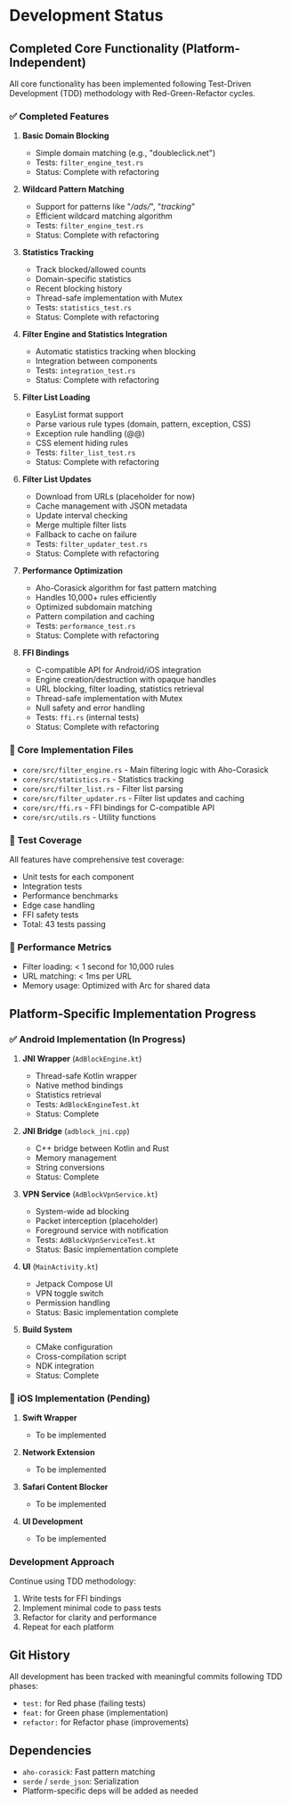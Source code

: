 # Development Status

## Completed Core Functionality (Platform-Independent)

All core functionality has been implemented following Test-Driven Development (TDD) methodology with Red-Green-Refactor cycles.

### ✅ Completed Features

1. **Basic Domain Blocking**
   - Simple domain matching (e.g., "doubleclick.net")
   - Tests: `filter_engine_test.rs`
   - Status: Complete with refactoring

2. **Wildcard Pattern Matching**
   - Support for patterns like "*/ads/*", "*tracking*"
   - Efficient wildcard matching algorithm
   - Tests: `filter_engine_test.rs`
   - Status: Complete with refactoring

3. **Statistics Tracking**
   - Track blocked/allowed counts
   - Domain-specific statistics
   - Recent blocking history
   - Thread-safe implementation with Mutex
   - Tests: `statistics_test.rs`
   - Status: Complete with refactoring

4. **Filter Engine and Statistics Integration**
   - Automatic statistics tracking when blocking
   - Integration between components
   - Tests: `integration_test.rs`
   - Status: Complete with refactoring

5. **Filter List Loading**
   - EasyList format support
   - Parse various rule types (domain, pattern, exception, CSS)
   - Exception rule handling (@@)
   - CSS element hiding rules
   - Tests: `filter_list_test.rs`
   - Status: Complete with refactoring

6. **Filter List Updates**
   - Download from URLs (placeholder for now)
   - Cache management with JSON metadata
   - Update interval checking
   - Merge multiple filter lists
   - Fallback to cache on failure
   - Tests: `filter_updater_test.rs`
   - Status: Complete with refactoring

7. **Performance Optimization**
   - Aho-Corasick algorithm for fast pattern matching
   - Handles 10,000+ rules efficiently
   - Optimized subdomain matching
   - Pattern compilation and caching
   - Tests: `performance_test.rs`
   - Status: Complete with refactoring

8. **FFI Bindings**
   - C-compatible API for Android/iOS integration
   - Engine creation/destruction with opaque handles
   - URL blocking, filter loading, statistics retrieval
   - Thread-safe implementation with Mutex
   - Null safety and error handling
   - Tests: `ffi.rs` (internal tests)
   - Status: Complete with refactoring

### 📁 Core Implementation Files

- `core/src/filter_engine.rs` - Main filtering logic with Aho-Corasick
- `core/src/statistics.rs` - Statistics tracking
- `core/src/filter_list.rs` - Filter list parsing
- `core/src/filter_updater.rs` - Filter list updates and caching
- `core/src/ffi.rs` - FFI bindings for C-compatible API
- `core/src/utils.rs` - Utility functions

### 🧪 Test Coverage

All features have comprehensive test coverage:
- Unit tests for each component
- Integration tests
- Performance benchmarks
- Edge case handling
- FFI safety tests
- Total: 43 tests passing

### 🚀 Performance Metrics

- Filter loading: < 1 second for 10,000 rules
- URL matching: < 1ms per URL
- Memory usage: Optimized with Arc for shared data

## Platform-Specific Implementation Progress

### ✅ Android Implementation (In Progress)

1. **JNI Wrapper** (`AdBlockEngine.kt`)
   - Thread-safe Kotlin wrapper
   - Native method bindings
   - Statistics retrieval
   - Tests: `AdBlockEngineTest.kt`
   - Status: Complete

2. **JNI Bridge** (`adblock_jni.cpp`)
   - C++ bridge between Kotlin and Rust
   - Memory management
   - String conversions
   - Status: Complete

3. **VPN Service** (`AdBlockVpnService.kt`)
   - System-wide ad blocking
   - Packet interception (placeholder)
   - Foreground service with notification
   - Tests: `AdBlockVpnServiceTest.kt`
   - Status: Basic implementation complete

4. **UI** (`MainActivity.kt`)
   - Jetpack Compose UI
   - VPN toggle switch
   - Permission handling
   - Status: Basic implementation complete

5. **Build System**
   - CMake configuration
   - Cross-compilation script
   - NDK integration
   - Status: Complete

### 🔲 iOS Implementation (Pending)

1. **Swift Wrapper**
   - To be implemented
   
2. **Network Extension**
   - To be implemented
   
3. **Safari Content Blocker**
   - To be implemented
   
4. **UI Development**
   - To be implemented

### Development Approach

Continue using TDD methodology:
1. Write tests for FFI bindings
2. Implement minimal code to pass tests
3. Refactor for clarity and performance
4. Repeat for each platform

## Git History

All development has been tracked with meaningful commits following TDD phases:
- `test:` for Red phase (failing tests)
- `feat:` for Green phase (implementation)
- `refactor:` for Refactor phase (improvements)

## Dependencies

- `aho-corasick`: Fast pattern matching
- `serde` / `serde_json`: Serialization
- Platform-specific deps will be added as needed